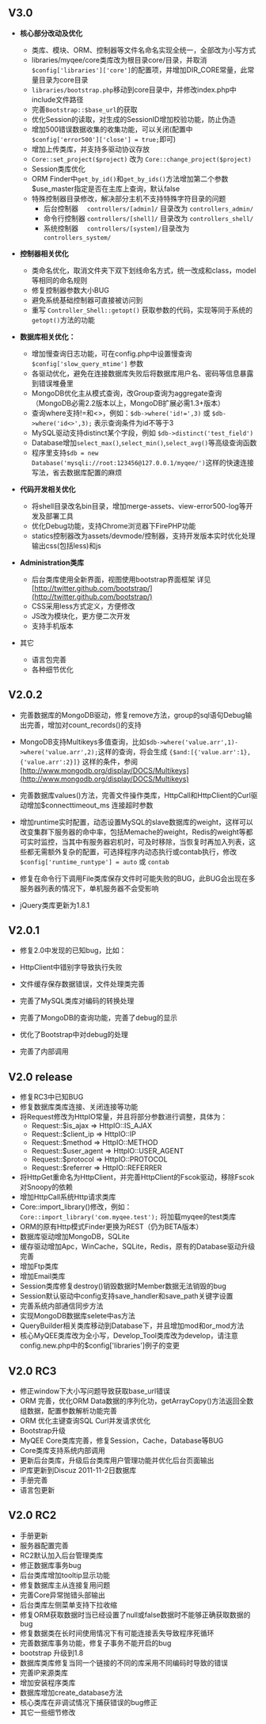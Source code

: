 V3.0
--------------------------

* **核心部分改动及优化**
  * 类库、模块、ORM、控制器等文件名命名实现全统一，全部改为小写方式
  * libraries/myqee/core类库改为根目录core/目录，并取消`$config['libraries']['core']`的配置项，并增加DIR_CORE常量，此常量目录为core目录
  * `libraries/bootstrap.php`移动到core目录中，并修改index.php中include文件路径
  * 完善`Bootstrap::$base_url`的获取
  * 优化Session的读取，对生成的SessionID增加校验功能，防止伪造
  * 增加500错误数据收集的收集功能，可以关闭(配置中`$config['error500']['close'] = true;`即可)
  * 增加上传类库，并支持多驱动协议存放
  * `Core::set_project($project)` 改为 `Core::change_project($project)`
  * Session类库优化
  * ORM Finder中`get_by_id()`和`get_by_ids()`方法增加第二个参数$use_master指定是否在主库上查询，默认false
  * 特殊控制器目录修改，解决部分主机不支持特殊字符目录的问题
     * 后台控制器　 `controllers/[admin]/` 目录改为 `controllers_admin/`
     * 命令行控制器 `controllers/[shell]/` 目录改为 `controllers_shell/`
     * 系统控制器　 `controllers/[system]/`目录改为 `controllers_system/ `

* **控制器相关优化**
  * 类命名优化，取消文件夹下双下划线命名方式，统一改成和class，model等相同的命名规则
  * 修复控制器参数大小BUG
  * 避免系统基础控制器可直接被访问到
  * 重写 `Controller_Shell::getopt()` 获取参数的代码，实现等同于系统的`getopt()`方法的功能
* **数据库相关优化：**
  * 增加慢查询日志功能，可在config.php中设置慢查询 `$config['slow_query_mtime']` 参数
  * 各驱动优化，避免在连接数据库失败后将数据库用户名、密码等信息暴露到错误堆叠里
  * MongoDB优化主从模式查询，改Group查询为aggregate查询（MongoDB必需2.2版本以上，MongoDB扩展必需1.3+版本）
  * 查询where支持!=和<>，例如：`$db->where('id!=',3)` 或 `$db->where('id<>',3);` 表示查询条件为id不等于3
  * MySQL驱动支持distinct某个字段，例如 `$db->distinct('test_field')`
  * Database增加`select_max()`,`select_min()`,`select_avg()`等高级查询函数
  * 程序里支持`$db = new Database('mysqli://root:123456@127.0.0.1/myqee/')`这样的快速连接写法，省去数据库配置的麻烦
* **代码开发相关优化**
  * 将shell目录改名bin目录，增加merge-assets、view-error500-log等开发及部署工具
  * 优化Debug功能，支持Chrome浏览器下FirePHP功能
  * statics控制器改为assets/devmode/控制器，支持开发版本实时优化处理输出css(包括less)和js
* **Administration类库**
  * 后台类库使用全新界面，视图使用bootstrap界面框架 详见 [http://twitter.github.com/bootstrap/](http://twitter.github.com/bootstrap/)
  * CSS采用less方式定义，方便修改
  * JS改为模块化，更方便二次开发
  * 支持手机版本
* 其它
  * 语言包完善
  * 各种细节优化



V2.0.2
--------------------------

* 完善数据库的MongoDB驱动，修复remove方法，group的sql语句Debug输出完善，增加对count_records()的支持
* MongoDB支持Multikeys多值查询，比如`$db->where('value.arr',1)->where('value.arr',2);`这样的查询，将会生成 `{$and:[{'value.arr':1},{'value.arr':2}]}` 这样的条件，参阅 [http://www.mongodb.org/display/DOCS/Multikeys](http://www.mongodb.org/display/DOCS/Multikeys)

* 完善数据库values()方法，完善文件操作类库，HttpCall和HttpClient的Curl驱动增加$connecttimeout_ms 连接超时参数
* 增加runtime实时配置，动态设置MySQL的slave数据库的weight，这样可以改变集群下服务器的命中率，包括Memache的weight，Redis的weight等都可实时监控，当其中有服务器宕机时，可及时移除，当恢复时再加入列表，这些都无需额外复杂的配置，可选择程序内动态执行或contab执行，修改`$config['runtime_runtype'] = auto` 或 `contab`
* 修复在命令行下调用File类库保存文件时可能失败的BUG，此BUG会出现在多服务器列表的情况下，单机服务器不会受影响
* jQuery类库更新为1.8.1




V2.0.1
--------------------------

* 修复2.0中发现的已知bug，比如：

* HttpClient中错别字导致执行失败

* 文件缓存保存数据错误，文件处理类完善

* 完善了MySQL类库对编码的转换处理

* 完善了MongoDB的查询功能，完善了debug的显示

* 优化了Bootstrap中对debug的处理

* 完善了内部调用





V2.0 release
--------------------------

* 修复RC3中已知BUG
* 修复数据库类库连接、关闭连接等功能
* 将Request修改为HttpIO常量，并且将部分参数进行调整，具体为：
  * Request::$is_ajax    => HttpIO::IS_AJAX
  * Request::$client_ip  => HttpIO::IP
  * Request::$method     => HttpIO::METHOD
  * Request::$user_agent => HttpIO::USER_AGENT
  * Request::$protocol   => HttpIO::PROTOCOL
  * Request::$referrer   => HttpIO::REFERRER
* 将HttpGet重命名为HttpClient，并完善HttpClient的Fscok驱动，移除Fscok对Snoopy的依赖
* 增加HttpCall系统Http请求类库
* Core::import_library()修改，例如：`Core::import_library('com.myqee.test');` 将加载myqee的test类库
* ORM的原有Http模式Finder更换为REST（仍为BETA版本）
* 数据库驱动增加MongoDB，SQLite
* 缓存驱动增加Apc，WinCache，SQLite，Redis，原有的Database驱动升级完善
* 增加Ftp类库
* 增加Email类库
* Session类库修复destroy()销毁数据时Member数据无法销毁的bug
* Session默认驱动中config支持save_handler和save_path关键字设置
* 完善系统内部通信同步方法
* 实现MongoDB数据库selete中as方法
* QueryBuilder相关类库移动到Database下，并且增加mod和or_mod方法
* 核心MyQEE类库改为全小写，Develop_Tool类库改为develop，请注意config.new.php中的$config['libraries']例子的变更







V2.0 RC3
--------------------------

* 修正window下大小写问题导致获取base_url错误
* ORM 完善，优化ORM Data数据的序列化功，getArrayCopy()方法返回全数组数据，配置参数解析功能完善
* ORM 优化主键查询SQL Curl并发请求优化
* Bootstrap升级
* MyQEE Core类库完善，修复Session，Cache，Database等BUG
* Core类库支持系统内部调用
* 更新后台类库，升级后台类库用户管理功能并优化后台页面输出
* IP库更新到Discuz 2011-11-2日数据库
* 手册完善
* 语言包更新





V2.0 RC2
--------------------------

* 手册更新
* 服务器配置完善
* RC2默认加入后台管理类库
* 修正数据库事务bug
* 后台类库增加tooltip显示功能
* 修复数据库主从连接复用问题
* 完善Core异常抛错头部输出
* 后台类库左侧菜单支持下拉收缩
* 修复ORM获取数据时当已经设置了null或false数据时不能够正确获取数据的bug
* 修复数据类在长时间使用情况下有可能连接丢失导致程序死循环
* 完善数据库事务功能，修复子事务不能开启的bug
* bootstrap 升级到1.8
* 数据库类库修复当同一个链接的不同的库采用不同编码时导致的错误
* 完善IP来源类库
* 增加安装程序类库
* 数据库增加create_database方法
* 核心类库在非调试情况下捕获错误的bug修正
* 其它一些细节修改



